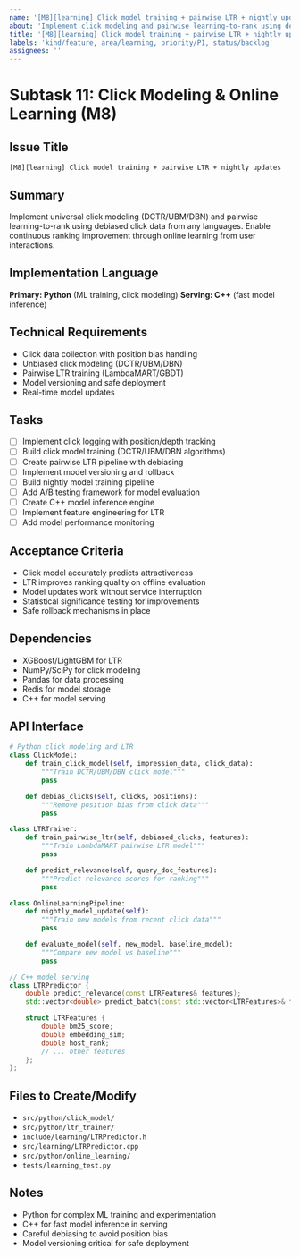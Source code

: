 ```yaml
---
name: '[M8][learning] Click model training + pairwise LTR + nightly updates'
about: 'Implement click modeling and pairwise learning-to-rank using debiased click data for continuous improvement'
title: '[M8][learning] Click model training + pairwise LTR + nightly updates'
labels: 'kind/feature, area/learning, priority/P1, status/backlog'
assignees: ''
---
```


# Subtask 11: Click Modeling & Online Learning (M8)

## Issue Title
`[M8][learning] Click model training + pairwise LTR + nightly updates`

## Summary
Implement universal click modeling (DCTR/UBM/DBN) and pairwise learning-to-rank using debiased click data from any languages. Enable continuous ranking improvement through online learning from user interactions.

## Implementation Language
**Primary: Python** (ML training, click modeling)
**Serving: C++** (fast model inference)

## Technical Requirements
- Click data collection with position bias handling
- Unbiased click modeling (DCTR/UBM/DBN)
- Pairwise LTR training (LambdaMART/GBDT)
- Model versioning and safe deployment
- Real-time model updates

## Tasks
- [ ] Implement click logging with position/depth tracking
- [ ] Build click model training (DCTR/UBM/DBN algorithms)
- [ ] Create pairwise LTR pipeline with debiasing
- [ ] Implement model versioning and rollback
- [ ] Build nightly model training pipeline
- [ ] Add A/B testing framework for model evaluation
- [ ] Create C++ model inference engine
- [ ] Implement feature engineering for LTR
- [ ] Add model performance monitoring

## Acceptance Criteria
- Click model accurately predicts attractiveness
- LTR improves ranking quality on offline evaluation
- Model updates work without service interruption
- Statistical significance testing for improvements
- Safe rollback mechanisms in place

## Dependencies
- XGBoost/LightGBM for LTR
- NumPy/SciPy for click modeling
- Pandas for data processing
- Redis for model storage
- C++ for model serving

## API Interface
```python
# Python click modeling and LTR
class ClickModel:
    def train_click_model(self, impression_data, click_data):
        """Train DCTR/UBM/DBN click model"""
        pass

    def debias_clicks(self, clicks, positions):
        """Remove position bias from click data"""
        pass

class LTRTrainer:
    def train_pairwise_ltr(self, debiased_clicks, features):
        """Train LambdaMART pairwise LTR model"""
        pass

    def predict_relevance(self, query_doc_features):
        """Predict relevance scores for ranking"""
        pass

class OnlineLearningPipeline:
    def nightly_model_update(self):
        """Train new models from recent click data"""
        pass

    def evaluate_model(self, new_model, baseline_model):
        """Compare new model vs baseline"""
        pass
```

```cpp
// C++ model serving
class LTRPredictor {
    double predict_relevance(const LTRFeatures& features);
    std::vector<double> predict_batch(const std::vector<LTRFeatures>& features);

    struct LTRFeatures {
        double bm25_score;
        double embedding_sim;
        double host_rank;
        // ... other features
    };
};
```

## Files to Create/Modify
- `src/python/click_model/`
- `src/python/ltr_trainer/`
- `include/learning/LTRPredictor.h`
- `src/learning/LTRPredictor.cpp`
- `src/python/online_learning/`
- `tests/learning_test.py`

## Notes
- Python for complex ML training and experimentation
- C++ for fast model inference in serving
- Careful debiasing to avoid position bias
- Model versioning critical for safe deployment
